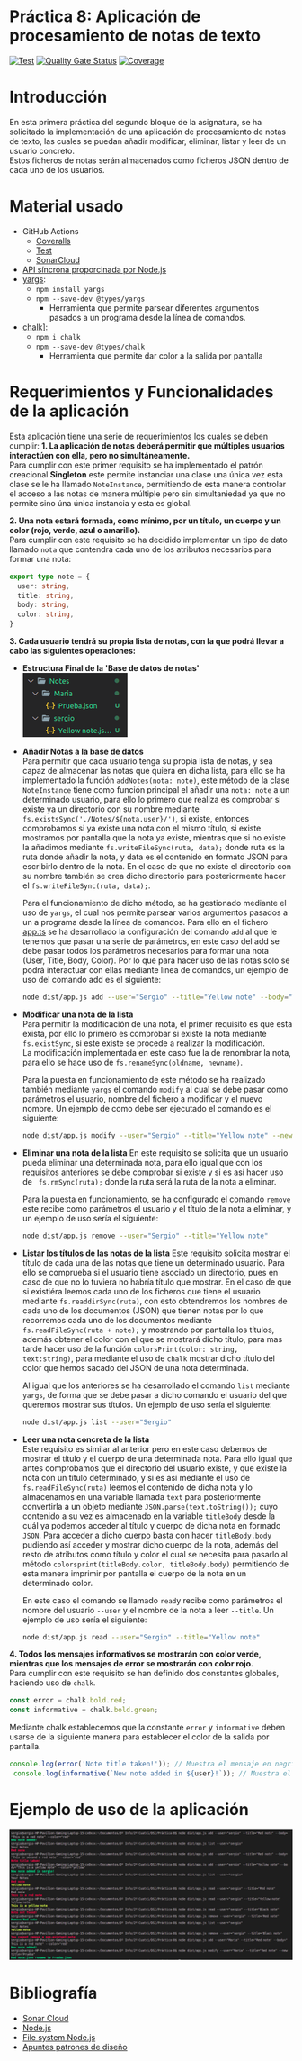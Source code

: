 # Práctica 8: Aplicación de procesamiento de notas de texto
[![Test](https://github.com/ULL-ESIT-INF-DSI-2021/ull-esit-inf-dsi-20-21-prct08-filesystem-notes-app-sergiolbd/actions/workflows/node.js.yml/badge.svg?branch=master)](https://github.com/ULL-ESIT-INF-DSI-2021/ull-esit-inf-dsi-20-21-prct08-filesystem-notes-app-sergiolbd/actions/workflows/node.js.yml)
[![Quality Gate Status](https://sonarcloud.io/api/project_badges/measure?project=ULL-ESIT-INF-DSI-2021_ull-esit-inf-dsi-20-21-prct08-filesystem-notes-app-sergiolbd&metric=alert_status)](https://sonarcloud.io/dashboard?id=ULL-ESIT-INF-DSI-2021_ull-esit-inf-dsi-20-21-prct08-filesystem-notes-app-sergiolbd)
[![Coverage](https://sonarcloud.io/api/project_badges/measure?project=ULL-ESIT-INF-DSI-2021_ull-esit-inf-dsi-20-21-prct08-filesystem-notes-app-sergiolbd&metric=coverage)](https://sonarcloud.io/dashboard?id=ULL-ESIT-INF-DSI-2021_ull-esit-inf-dsi-20-21-prct08-filesystem-notes-app-sergiolbd)

# Introducción
En esta primera práctica del segundo bloque de la asignatura, se ha solicitado la implementación de una aplicación de procesamiento de notas de texto, las cuales se puedan añadir modificar, eliminar, listar y leer de un usuario concreto.  
Estos ficheros de notas serán almacenados como ficheros JSON dentro de cada uno de los usuarios.  

# Material usado
* GitHub Actions
  * [Coveralls](https://sonarcloud.io/dashboard?id=ULL-ESIT-INF-DSI-2021_ull-esit-inf-dsi-20-21-prct08-filesystem-notes-app-sergiolbd)
  * [Test](https://github.com/ULL-ESIT-INF-DSI-2021/ull-esit-inf-dsi-20-21-prct08-filesystem-notes-app-sergiolbd/actions/workflows/node.js.yml)
  * [SonarCloud](https://sonarcloud.io/dashboard?id=ULL-ESIT-INF-DSI-2021_ull-esit-inf-dsi-20-21-prct08-filesystem-notes-app-sergiolbd)
* [API síncrona proporcinada por Node.js](https://nodejs.org/dist/latest-v15.x/docs/api/fs.html#fs_synchronous_api)
* [yargs](https://www.npmjs.com/package/yargs): 
  * `npm install yargs`
  * `npm --save-dev @types/yargs`
    * Herramienta que permite parsear diferentes argumentos pasados a un programa desde la línea de comandos.
* [chalk](https://www.npmjs.com/package/chalk)]:
  * `npm i chalk`
  * `npm --save-dev @types/chalk`
    * Herramienta que permite dar color a la salida por pantalla

# Requerimientos y Funcionalidades de la aplicación  
Esta aplicación tiene una serie de requerimientos los cuales se deben cumplir: 
**1. La aplicación de notas deberá permitir que múltiples usuarios interactúen con ella, pero no simultáneamente.**  
Para cumplir con este primer requisito se ha implementado el patrón creacional **Singleton** este permite instanciar una clase una única vez esta clase se le ha llamado `NoteInstance`, permitiendo de esta manera controlar el acceso a las notas de manera múltiple pero sin simultaniedad ya que no permite sino úna única instancia y esta es global.

**2. Una nota estará formada, como mínimo, por un título, un cuerpo y un color (rojo, verde, azul o amarillo).**  
Para cumplir con este requisito se ha decidido implementar un tipo de dato llamado `nota` que contendra cada uno de los atributos necesarios para formar una nota:  
```typescript
export type note = {
  user: string,
  title: string,
  body: string,
  color: string,
}
```
**3. Cada usuario tendrá su propia lista de notas, con la que podrá llevar a cabo las siguientes operaciones:**
  * **Estructura Final de la 'Base de datos de notas'**  
  ![Estructura](media/EstructuraNotes.png)  
  * **Añadir Notas a la base de datos**  
  Para permitir que cada usuario tenga su propia lista de notas, y sea capaz de almacenar las notas que quiera en dicha lista, para ello se ha implementado la función `addNotes(nota: note)`, este método de la clase `NoteInstance` tiene como función principal el añadir una `nota: note` a un determinado usuario, para ello lo primero que realiza es comprobar si existe ya un directorio con su nombre mediante `fs.existsSync('./Notes/${nota.user}/')`, si existe, entonces comprobamos si ya existe una nota con el mismo título, si existe mostramos por pantalla que la nota ya existe, mientras que si no existe la añadimos mediante `fs.writeFileSync(ruta, data);` donde ruta es la ruta donde añadir la nota, y data es el contenido en formato JSON para escribirlo dentro de la nota. En el caso de que no existe el directorio con su nombre también se crea dicho directorio para posteriormente hacer el `fs.writeFileSync(ruta, data);`.

    Para el funcionamiento de dicho método, se ha gestionado mediante el uso de `yargs`, el cual nos permite parsear varios argumentos pasados a un a programa desde la línea de comandos. Para ello en el fichero [app.ts](./src/app.ts) se ha desarrollado la configuración del comando `add` al que le tenemos que pasar una serie de parámetros, en este caso del add se debe pasar todos los parámetros necesarios para formar una nota (User, Title, Body, Color). 
  Por lo que para hacer uso de las notas solo se podrá interactuar con ellas mediante línea de comandos, un ejemplo de uso del comando add es el siguiente:
    ```bash
    node dist/app.js add --user="Sergio" --title="Yellow note" --body="This is a yellow note" --color="Yellow"
    ```

  * **Modificar una nota de la lista**  
  Para permitir la modificación de una nota, el primer requisito es que esta exista, por ello lo primero es comprobar si existe la nota mediante `fs.existSync`, si este existe se procede a realizar la modificación.  
  La modificación implementada en este caso fue la de renombrar la nota, para ello se hace uso de `fs.renameSync(oldname, newname)`.  
  
    Para la puesta en funcionamiento de este método se ha realizado también mediante `yargs` el comando `modify` al cual se debe pasar como parámetros el usuario, nombre del fichero a modificar y el nuevo nombre. Un ejemplo de como debe ser ejecutado el comando es el siguiente:
    ```bash
    node dist/app.js modify --user="Sergio" --title="Yellow note" --newtitle="New Name"
    ```

  * **Eliminar una nota de la lista**
  En este requisito se solicita que un usuario pueda eliminar una determinada nota, para ello igual que con los requisitos anteriores se debe comprobar si existe y si es así hacer uso de ` fs.rmSync(ruta);` donde la ruta será la ruta de la nota a eliminar.  
  
    Para la puesta en funcionamiento, se ha configurado el comando `remove` este recibe como parámetros el usuario y el título de la nota a eliminar, y un ejemplo de uso sería el siguiente: 
    ```bash
    node dist/app.js remove --user="Sergio" --title="Yellow note"
    ```

  * **Listar los títulos de las notas de la lista**
  Este requisito solicita mostrar el título de cada una de las notas que tiene un determinado usuario. Para ello se comprueba si el usuario tiene asociado un directorio, pues en caso de que no lo tuviera no habría título que mostrar. En el caso de que si existiéra leemos cada uno de los ficheros que tiene el usuario mediante `fs.readdirSync(ruta)`, con esto obtendremos los nombres de cada uno de los documentos (JSON) que tienen notas por lo que recorremos cada uno de los documentos mediante `fs.readFileSync(ruta + note);` y mostrando por pantalla los títulos, además obtener el color con el que se mostrará dicho título, para mas tarde hacer uso de la función `colorsPrint(color: string, text:string)`, para mediante el uso de `chalk` mostrar dicho título del color que hemos sacado del JSON de una nota determinada.

    Al igual que los anteriores se ha desarrollado el comando `list` mediante `yargs`, de forma que se debe pasar a dicho comando el usuario del que queremos mostrar sus títulos. Un ejemplo de uso sería el siguiente:  
    ```bash
    node dist/app.js list --user="Sergio"
    ```

  * **Leer una nota concreta de la lista**  
  Este requisito es similar al anterior pero en este caso debemos de mostrar el título y el cuerpo de una determinada nota. Para ello igual que antes comprobamos que el directorio del usuario existe, y que existe la nota con un título determinado, y si es así mediante el uso de `fs.readFileSync(ruta)` leemos el contenido de dicha nota y lo almacenamos en una variable llamada `text` para posteriormente convertirla a un objeto mediante `JSON.parse(text.toString());` cuyo contenido a su vez es almacenado en la variable `titleBody` desde la cuál ya podemos acceder al título y cuerpo de dicha nota en formado `JSON`. Para acceder a dicho cuerpo basta con hacer `titleBody.body` pudiendo así acceder y mostrar dicho cuerpo de la nota, además del resto de atributos como título y color el cual se necesita para pasarlo al método `colorsprint(titleBody.color, titleBody.body)` permitiendo de esta manera imprimir por pantalla el cuerpo de la nota en un determinado color.  

    En este caso el comando se llamado `read`y recibe como parámetros el nombre del usuario `--user` y el nombre de la nota a leer `--title`. Un ejemplo de uso sería el siguiente: 
    ```bash
    node dist/app.js read --user="Sergio" --title="Yellow note"
    ```

**4. Todos los mensajes informativos se mostrarán con color verde, mientras que los mensajes de error se mostrarán con color rojo.**  
Para cumplir con este requisito se han definido dos constantes globales, haciendo uso de `chalk`.
```typescript
const error = chalk.bold.red;
const informative = chalk.bold.green;
```
Mediante chalk establecemos que la constante `error` y `informative` deben usarse de la siguiente manera para establecer el color de la salida por pantalla.
```typescript
console.log(error('Note title taken!')); // Muestra el mensaje en negrita y roja
 console.log(informative(`New note added in ${user}!`)); // Muestra el mensaje en negrita y verde
```

# Ejemplo de uso de la aplicación  
![Ejemplo uso](media/EjemploUso.png)  

# Bibliografía
* [Sonar Cloud](https://sonarcloud.io/projects)
* [Node.js](https://nodejs.org/es/)
* [File system Node.js](https://nodejs.org/dist/latest-v16.x/docs/api/fs.html)
* [Apuntes patrones de diseño](https://ull-esit-inf-dsi-2021.github.io/typescript-theory/typescript-patterns.html#singleton)







